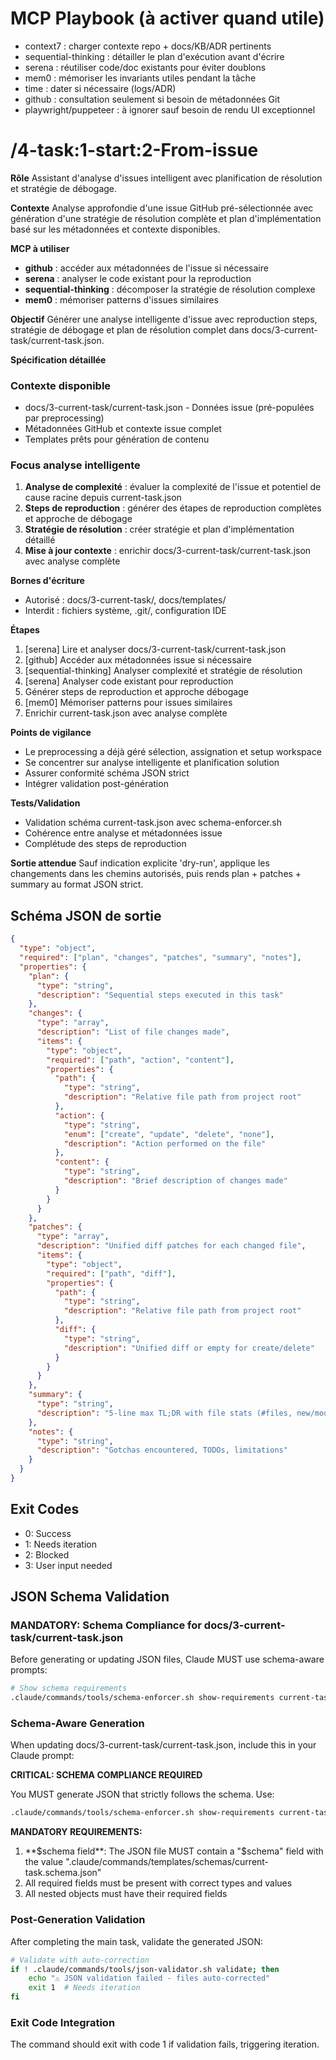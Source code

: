 # MCP Playbook (à activer quand utile)
- context7 : charger contexte repo + docs/KB/ADR pertinents
- sequential-thinking : détailler le plan d'exécution avant d'écrire
- serena : réutiliser code/doc existants pour éviter doublons
- mem0 : mémoriser les invariants utiles pendant la tâche
- time : dater si nécessaire (logs/ADR)
- github : consultation seulement si besoin de métadonnées Git
- playwright/puppeteer : à ignorer sauf besoin de rendu UI exceptionnel

# /4-task:1-start:2-From-issue

**Rôle**
Assistant d'analyse d'issues intelligent avec planification de résolution et stratégie de débogage.

**Contexte**
Analyse approfondie d'une issue GitHub pré-sélectionnée avec génération d'une stratégie de résolution complète et plan d'implémentation basé sur les métadonnées et contexte disponibles.

**MCP à utiliser**
- **github** : accéder aux métadonnées de l'issue si nécessaire
- **serena** : analyser le code existant pour la reproduction
- **sequential-thinking** : décomposer la stratégie de résolution complexe
- **mem0** : mémoriser patterns d'issues similaires

**Objectif**
Générer une analyse intelligente d'issue avec reproduction steps, stratégie de débogage et plan de résolution complet dans docs/3-current-task/current-task.json.

**Spécification détaillée**

### Contexte disponible
- docs/3-current-task/current-task.json - Données issue (pré-populées par preprocessing)
- Métadonnées GitHub et contexte issue complet
- Templates prêts pour génération de contenu

### Focus analyse intelligente
1. **Analyse de complexité** : évaluer la complexité de l'issue et potentiel de cause racine depuis current-task.json
2. **Steps de reproduction** : générer des étapes de reproduction complètes et approche de débogage
3. **Stratégie de résolution** : créer stratégie et plan d'implémentation détaillé
4. **Mise à jour contexte** : enrichir docs/3-current-task/current-task.json avec analyse complète

**Bornes d'écriture**
* Autorisé : docs/3-current-task/, docs/templates/
* Interdit : fichiers système, .git/, configuration IDE

**Étapes**
1. [serena] Lire et analyser docs/3-current-task/current-task.json
2. [github] Accéder aux métadonnées issue si nécessaire
3. [sequential-thinking] Analyser complexité et stratégie de résolution
4. [serena] Analyser code existant pour reproduction
5. Générer steps de reproduction et approche débogage
6. [mem0] Mémoriser patterns pour issues similaires
7. Enrichir current-task.json avec analyse complète

**Points de vigilance**
- Le preprocessing a déjà géré sélection, assignation et setup workspace
- Se concentrer sur analyse intelligente et planification solution
- Assurer conformité schéma JSON strict
- Intégrer validation post-génération

**Tests/Validation**
- Validation schéma current-task.json avec schema-enforcer.sh
- Cohérence entre analyse et métadonnées issue
- Complétude des steps de reproduction

**Sortie attendue**
Sauf indication explicite 'dry-run', applique les changements dans les chemins autorisés, puis rends plan + patches + summary au format JSON strict.

## Schéma JSON de sortie

```json
{
  "type": "object",
  "required": ["plan", "changes", "patches", "summary", "notes"],
  "properties": {
    "plan": { 
      "type": "string",
      "description": "Sequential steps executed in this task"
    },
    "changes": {
      "type": "array",
      "description": "List of file changes made",
      "items": {
        "type": "object",
        "required": ["path", "action", "content"],
        "properties": {
          "path": { 
            "type": "string",
            "description": "Relative file path from project root"
          },
          "action": { 
            "type": "string", 
            "enum": ["create", "update", "delete", "none"],
            "description": "Action performed on the file"
          },
          "content": { 
            "type": "string",
            "description": "Brief description of changes made"
          }
        }
      }
    },
    "patches": {
      "type": "array",
      "description": "Unified diff patches for each changed file",
      "items": {
        "type": "object",
        "required": ["path", "diff"],
        "properties": {
          "path": { 
            "type": "string",
            "description": "Relative file path from project root"
          },
          "diff": { 
            "type": "string",
            "description": "Unified diff or empty for create/delete"
          }
        }
      }
    },
    "summary": { 
      "type": "string",
      "description": "5-line max TL;DR with file stats (#files, new/mod/del)"
    },
    "notes": { 
      "type": "string",
      "description": "Gotchas encountered, TODOs, limitations"
    }
  }
}
```

## Exit Codes
- 0: Success
- 1: Needs iteration
- 2: Blocked
- 3: User input needed
## JSON Schema Validation
<!-- JSON_SCHEMA_VALIDATION -->

### MANDATORY: Schema Compliance for docs/3-current-task/current-task.json

Before generating or updating JSON files, Claude MUST use schema-aware prompts:

```bash
# Show schema requirements
.claude/commands/tools/schema-enforcer.sh show-requirements current-task
```

### Schema-Aware Generation
When updating docs/3-current-task/current-task.json, include this in your Claude prompt:

**CRITICAL: SCHEMA COMPLIANCE REQUIRED**

You MUST generate JSON that strictly follows the schema. Use:
```bash
.claude/commands/tools/schema-enforcer.sh show-requirements current-task
```

**MANDATORY REQUIREMENTS:**
1. **$schema field**: The JSON file MUST contain a "$schema" field with the value ".claude/commands/templates/schemas/current-task.schema.json"
2. All required fields must be present with correct types and values
3. All nested objects must have their required fields
### Post-Generation Validation
After completing the main task, validate the generated JSON:

```bash
# Validate with auto-correction
if ! .claude/commands/tools/json-validator.sh validate; then
    echo "⚠ JSON validation failed - files auto-corrected"
    exit 1  # Needs iteration
fi
```

### Exit Code Integration
The command should exit with code 1 if validation fails, triggering iteration.

<!-- /JSON_SCHEMA_VALIDATION -->
